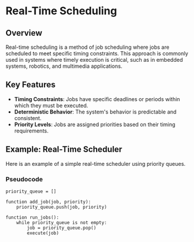 # Real-Time Scheduling

## Overview
Real-time scheduling is a method of job scheduling where jobs are scheduled to meet specific timing constraints. This approach is commonly used in systems where timely execution is critical, such as in embedded systems, robotics, and multimedia applications.

## Key Features
- **Timing Constraints**: Jobs have specific deadlines or periods within which they must be executed.
- **Deterministic Behavior**: The system's behavior is predictable and consistent.
- **Priority Levels**: Jobs are assigned priorities based on their timing requirements.

## Example: Real-Time Scheduler
Here is an example of a simple real-time scheduler using priority queues.

### Pseudocode
```pseudocode
priority_queue = []

function add_job(job, priority):
    priority_queue.push(job, priority)

function run_jobs():
    while priority_queue is not empty:
        job = priority_queue.pop()
        execute(job)
